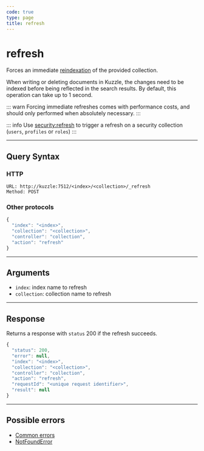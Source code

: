 ```yaml
---
code: true
type: page
title: refresh
---
```


# refresh

<SinceBadge version="2.0.0"/>

Forces an immediate [reindexation](https://www.elastic.co/guide/en/elasticsearch/reference/7.4/docs-refresh.html) of the provided collection.

When writing or deleting documents in Kuzzle, the changes need to be indexed before being reflected in the search results.
By default, this operation can take up to 1 second.

::: warn
Forcing immediate refreshes comes with performance costs, and should only performed when absolutely necessary.
:::

::: info
Use [security:refresh](/core/2/api/controllers/security/refresh) to trigger a refresh on a security collection (`users`, `profiles` or `roles`)
:::

---

## Query Syntax

### HTTP

```http
URL: http://kuzzle:7512/<index>/<collection>/_refresh
Method: POST
```

### Other protocols

```js
{
  "index": "<index>",
  "collection": "<collection>",
  "controller": "collection",
  "action": "refresh"
}
```

---

## Arguments

- `index`: index name to refresh
- `collection`: collection name to refresh

---

## Response

Returns a response with `status` 200 if the refresh succeeds.

```js
{
  "status": 200,
  "error": null,
  "index": "<index>",
  "collection": "<collection>",
  "controller": "collection",
  "action": "refresh",
  "requestId": "<unique request identifier>",
  "result": null
}
```

---

## Possible errors

- [Common errors](/core/2/api/essentials/errors/handling#common-errors)
- [NotFoundError](/core/2/api/essentials/errors/handling#notfounderror)
